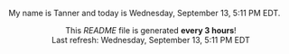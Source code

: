 My name is Tanner and today is Wednesday, September 13, 5:11 PM EDT.

<p align="center">This <i>README</i> file is generated <b>every 3 hours</b>!</br>Last refresh: Wednesday, September 13, 5:11 PM EDT<br /></p>
